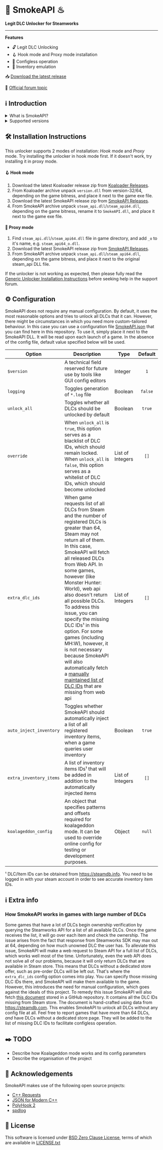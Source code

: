 # 🐨 SmokeAPI ♨

**Legit DLC Unlocker for Steamworks**
___

**Features**

- 🔓 Legit DLC Unlocking
- 🪝 Hook mode and Proxy mode installation
- 📝 Configless operation
- 🛅 Inventory emulation

📥 [Download the latest release](https://github.com/acidicoala/SmokeAPI/releases/latest)

💬 [Official forum topic](https://cs.rin.ru/forum/viewtopic.php?p=2597932#p2597932)

## ℹ Introduction

<details><summary>What is SmokeAPI?</summary>

SmokeAPI is a DLC unlocker for the games that are legitimately owned in your Steam account. It attempts to fool games that use Steamworks SDK into thinking that you own the desired DLCs. However, SmokeAPI does not modify the rest of the Steamworks SDK, hence features like multiplayer, achievements, etc. remain fully functional.

</details>


<details><summary>Supported versions</summary>

SmokeAPI aims to support all released SteamAPI versions. When it encountered a new, unsupported interface version, it will fall back on the latest supported version. Below is a list of supported interface versions:

- ISteamClient v6—v20. (Versions before 6 did not contain any DLC related interfaces)
- ISteamApps v2—v8. (Version 1 did not contain any DLC related functions)
- ISteamUser v12—v21. (Versions before 12 did not contain any DLC related functions)
- ISteamInventory v1—v3.

Steam inventory does not work in all games with steam inventory because of custom implementation, and online checks.
The list of games where inventory emulation has been shown to work is as follows:
- Project Winter
- Euro Truck Simulator 2
- Bloons TD 6

</details>

## 🛠 Installation Instructions

This unlocker supports 2 modes of installation: *Hook* mode and *Proxy* mode.
Try installing the unlocker in hook mode first. If it doesn't work, try installing it in proxy mode.

#### 🪝 Hook mode

1. Download the latest Koaloader release zip from [Koaloader Releases].
2. From Koaloader archive unpack `version.dll` from version-32/64, depending on the game bitness, and place it next to the game exe file.
3. Download the latest SmokeAPI release zip from [SmokeAPI Releases].
4. From SmokeAPI archive unpack `steam_api.dll`/`steam_api64.dll`, depending on the game bitness, rename it to `SmokeAPI.dll`, and place it next to the game exe file.

#### 🔀 Proxy mode

1. Find `steam_api.dll`/`steam_api64.dll` file in game directory, and add `_o` to it's name, e.g. `steam_api64_o.dll`.
2. Download the latest SmokeAPI release zip from [SmokeAPI Releases].
3. From SmokeAPI archive unpack `steam_api.dll`/`steam_api64.dll`, depending on the game bitness, and place it next to the original steam_api DLL file.

If the unlocker is not working as expected, then please fully read the [Generic Unlocker Installation Instructions] before seeking help in the support forum.

[Koaloader Releases]: https://github.com/acidicoala/Koaloader/releases/latest

[SmokeAPI Releases]: https://github.com/acidicoala/SmokeAPI/releases/latest

[Generic Unlocker Installation Instructions]: https://gist.github.com/acidicoala/2c131cb90e251f97c0c1dbeaf2c174dc

## ⚙ Configuration

SmokeAPI does not require any manual configuration. By default, it uses the most reasonable options and tries to unlock all DLCs that it can. However, there might be circumstances in which you need more custom-tailored behaviour. In this case you can use a configuration file [SmokeAPI.json] that you can find here in this repository. To use it, simply place it next to the SmokeAPI DLL. It will be read upon each launch of a game. In the absence of the config file, default value specified below will be used.

| Option                  | Description                                                                                                                                                                                                                                                                                                                                                                                                                                                                                                                                                                 | Type             | Default |
|-------------------------|-----------------------------------------------------------------------------------------------------------------------------------------------------------------------------------------------------------------------------------------------------------------------------------------------------------------------------------------------------------------------------------------------------------------------------------------------------------------------------------------------------------------------------------------------------------------------------|------------------|:-------:|
| `$version`              | A technical field reserved for future use by tools like GUI config editors                                                                                                                                                                                                                                                                                                                                                                                                                                                                                                  | Integer          |   `1`   |
| `logging`               | Toggles generation of `*.log` file                                                                                                                                                                                                                                                                                                                                                                                                                                                                                                                                          | Boolean          | `false` |
| `unlock_all`            | Toggles whether all DLCs should be unlocked by default                                                                                                                                                                                                                                                                                                                                                                                                                                                                                                                      | Boolean          | `true`  |
| `override`              | When `unlock_all` is `true`, this option serves as a blacklist of DLC IDs, which should remain locked. When `unlock_all` is `false`, this option serves as a whitelist of DLC IDs, which should become unlocked                                                                                                                                                                                                                                                                                                                                                             | List of Integers |  `[]`   |
| `extra_dlc_ids`         | When game requests list of all DLCs from Steam and the number of registered DLCs is greater than 64, Steam may not return all of them. In this case, SmokeAPI will fetch all released DLCs from Web API. In some games, however (like Monster Hunter: World), web api also doesn't return all possible DLCs. To address this issue, you can specify the missing DLC IDs¹ in this option. For some games (including MH:W), however, it is not necessary because SmokeAPI will also automatically fetch a [manually maintained list of DLC IDs] that are missing from web api | List of Integers |  `[]`   |
| `auto_inject_inventory` | Toggles whether SmokeAPI should automatically inject a list of all registered inventory items, when a game queries user inventory                                                                                                                                                                                                                                                                                                                                                                                                                                           | Boolean          | `true`  |
| `extra_inventory_items` | A list of inventory items IDs¹ that will be added in addition to the automatically injected items                                                                                                                                                                                                                                                                                                                                                                                                                                                                           | List of Integers |  `[]`   |
| `koalageddon_config`    | An object that specifies patterns and offsets required for koalageddon mode. It can be used to override online config for testing or development purposes.                                                                                                                                                                                                                                                                                                                                                                                                                  | Object           | `null`  |

¹ DLC/Item IDs can be obtained from https://steamdb.info. You need to be logged in with your steam account in order to see accurate inventory item IDs.

[SmokeAPI.json]: res/SmokeAPI.json

[manually maintained list of DLC IDs]: https://github.com/acidicoala/public-entitlements/blob/main/steam/v1/dlc.json

## ℹ Extra info

### How SmokeAPI works in games with large number of DLCs

Some games that have a lot of DLCs begin ownership verification by querying the Steamworks API for a list of all available DLCs. Once the game receives the list, it will go over each item and check the ownership. The issue arises from the fact that response from Steamworks SDK may max out at 64, depending on how much unowned DLC the user has. To alleviate this issue, SmokeAPI will make a web request to Steam API for a full list of DLCs, which works well most of the time. Unfortunately, even the web API does not solve all of our problems, because it will only return DLCs that are available in Steam store. This means that DLCs without a dedicated store offer, such as pre-order DLCs will be left out. That's where the `extra_dlc_ids` config option comes into play. You can specify those missing DLC IDs there, and SmokeAPI will make them available to the game. However, this introduces the need for manual configuration, which goes against the ideals of this project. To remedy this issue SmokeAPI will also fetch [this document] stored in a GitHub repository. It contains all the DLC IDs missing from Steam store. The document is hand-crafted using data from https://steamdb.com. This enables SmokeAPI to unlock all DLCs without any config file at all. Feel free to report games that have more than 64 DLCs,
*and* have DLCs without a dedicated store page. They will be added to the list of missing DLC IDs to facilitate configless operation.

[this document]: https://github.com/acidicoala/public-entitlements/blob/main/steam/v1/dlc.json

## ✒️ TODO
- Describe how Koalageddon mode works and its config parameters
- Describe the organisation of the project

## 👋 Acknowledgements

SmokeAPI makes use of the following open source projects:

- [C++ Requests](https://github.com/libcpr/cpr)
- [JSON for Modern C++](https://github.com/nlohmann/json)
- [PolyHook 2](https://github.com/stevemk14ebr/PolyHook_2_0)
- [spdlog](https://github.com/gabime/spdlog)

## 📄 License

This software is licensed under [BSD Zero Clause  License], terms of which are available in [LICENSE.txt]

[BSD Zero Clause  License]: https://choosealicense.com/licenses/0bsd/

[LICENSE.txt]: LICENSE.txt

